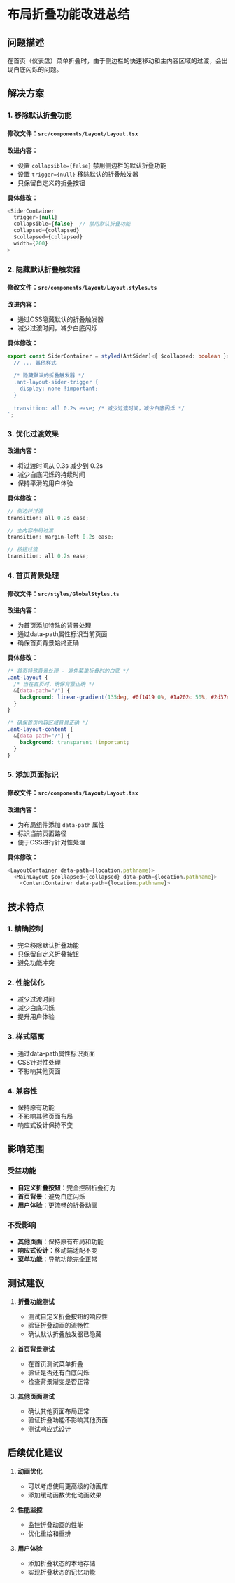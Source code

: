 # 布局折叠功能改进总结

## 问题描述

在首页（仪表盘）菜单折叠时，由于侧边栏的快速移动和主内容区域的过渡，会出现白底闪烁的问题。

## 解决方案

### 1. 移除默认折叠功能

#### 修改文件：`src/components/Layout/Layout.tsx`

**改进内容：**
- 设置 `collapsible={false}` 禁用侧边栏的默认折叠功能
- 设置 `trigger={null}` 移除默认的折叠触发器
- 只保留自定义的折叠按钮

**具体修改：**
```typescript
<SiderContainer
  trigger={null}
  collapsible={false}  // 禁用默认折叠功能
  collapsed={collapsed}
  $collapsed={collapsed}
  width={200}
>
```

### 2. 隐藏默认折叠触发器

#### 修改文件：`src/components/Layout/Layout.styles.ts`

**改进内容：**
- 通过CSS隐藏默认的折叠触发器
- 减少过渡时间，减少白底闪烁

**具体修改：**
```typescript
export const SiderContainer = styled(AntSider)<{ $collapsed: boolean }>`
  // ... 其他样式
  
  /* 隐藏默认的折叠触发器 */
  .ant-layout-sider-trigger {
    display: none !important;
  }
  
  transition: all 0.2s ease; /* 减少过渡时间，减少白底闪烁 */
`;
```

### 3. 优化过渡效果

**改进内容：**
- 将过渡时间从 0.3s 减少到 0.2s
- 减少白底闪烁的持续时间
- 保持平滑的用户体验

**具体修改：**
```typescript
// 侧边栏过渡
transition: all 0.2s ease;

// 主内容布局过渡
transition: margin-left 0.2s ease;

// 按钮过渡
transition: all 0.2s ease;
```

### 4. 首页背景处理

#### 修改文件：`src/styles/GlobalStyles.ts`

**改进内容：**
- 为首页添加特殊的背景处理
- 通过data-path属性标识当前页面
- 确保首页背景始终正确

**具体修改：**
```css
/* 首页特殊背景处理 - 避免菜单折叠时的白底 */
.ant-layout {
  /* 当在首页时，确保背景正确 */
  &[data-path="/"] {
    background: linear-gradient(135deg, #0f1419 0%, #1a202c 50%, #2d3748 100%) !important;
  }
}

/* 确保首页内容区域背景正确 */
.ant-layout-content {
  &[data-path="/"] {
    background: transparent !important;
  }
}
```

### 5. 添加页面标识

#### 修改文件：`src/components/Layout/Layout.tsx`

**改进内容：**
- 为布局组件添加 `data-path` 属性
- 标识当前页面路径
- 便于CSS进行针对性处理

**具体修改：**
```typescript
<LayoutContainer data-path={location.pathname}>
  <MainLayout $collapsed={collapsed} data-path={location.pathname}>
    <ContentContainer data-path={location.pathname}>
```

## 技术特点

### 1. 精确控制
- 完全移除默认折叠功能
- 只保留自定义折叠按钮
- 避免功能冲突

### 2. 性能优化
- 减少过渡时间
- 减少白底闪烁
- 提升用户体验

### 3. 样式隔离
- 通过data-path属性标识页面
- CSS针对性处理
- 不影响其他页面

### 4. 兼容性
- 保持原有功能
- 不影响其他页面布局
- 响应式设计保持不变

## 影响范围

### 受益功能
- **自定义折叠按钮**：完全控制折叠行为
- **首页背景**：避免白底闪烁
- **用户体验**：更流畅的折叠动画

### 不受影响
- **其他页面**：保持原有布局和功能
- **响应式设计**：移动端适配不变
- **菜单功能**：导航功能完全正常

## 测试建议

1. **折叠功能测试**
   - 测试自定义折叠按钮的响应性
   - 验证折叠动画的流畅性
   - 确认默认折叠触发器已隐藏

2. **首页背景测试**
   - 在首页测试菜单折叠
   - 验证是否还有白底闪烁
   - 检查背景渐变是否正常

3. **其他页面测试**
   - 确认其他页面布局正常
   - 验证折叠功能不影响其他页面
   - 测试响应式设计

## 后续优化建议

1. **动画优化**
   - 可以考虑使用更高级的动画库
   - 添加缓动函数优化动画效果

2. **性能监控**
   - 监控折叠动画的性能
   - 优化重绘和重排

3. **用户体验**
   - 添加折叠状态的本地存储
   - 实现折叠状态的记忆功能
